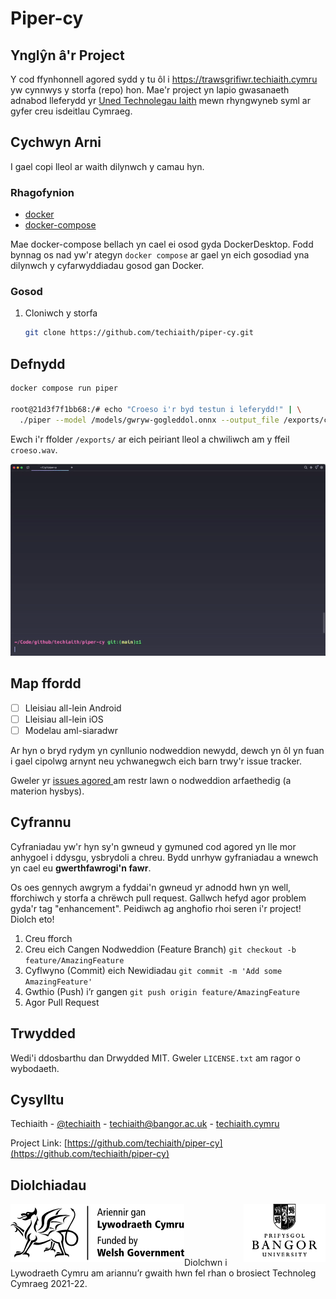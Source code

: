 # Piper-cy

<!-- ABOUT THE PROJECT -->
## Ynglŷn â'r Project
<span id="about"></span>
Y cod ffynhonnell agored sydd y tu ôl i https://trawsgrifiwr.techiaith.cymru yw cynnwys y storfa (repo) hon. Mae'r project yn lapio gwasanaeth adnabod lleferydd yr [Uned Technolegau Iaith](http://techiaith.cymru) mewn rhyngwyneb syml ar gyfer creu isdeitlau Cymraeg.


<!-- GETTING STARTED -->
## Cychwyn Arni

I gael copi lleol ar waith dilynwch y camau hyn.

### Rhagofynion

* [docker](https://docker.com)
* [docker-compose](https://docs.docker.com/compose/install/)

Mae docker-compose bellach yn cael ei osod gyda DockerDesktop. Fodd bynnag os nad yw'r ategyn `docker compose` ar gael yn eich gosodiad yna dilynwch y cyfarwyddiadau gosod gan Docker.

### Gosod

1. Cloniwch y storfa

   ```sh
   git clone https://github.com/techiaith/piper-cy.git
   ```
      
<!-- USAGE EXAMPLES -->
## Defnydd

```sh
docker compose run piper 

root@21d3f7f1bb68:/# echo "Croeso i'r byd testun i leferydd!" | \
  ./piper --model /models/gwryw-gogleddol.onnx --output_file /exports/croeso.wav
```

Ewch i'r ffolder `/exports/` ar eich peiriant lleol a chwiliwch am y ffeil `croeso.wav`.

![Alt Text](images/demo.gif)

<!-- ROADMAP -->
## Map ffordd

- [ ] Lleisiau all-lein Android
- [ ] Lleisiau all-lein iOS
- [ ] Modelau aml-siaradwr

Ar hyn o bryd rydym yn cynllunio nodweddion newydd, dewch yn ôl yn fuan i gael cipolwg arnynt neu ychwanegwch eich barn trwy'r issue tracker.

Gweler yr [issues agored ](https://github.com/techiaith/piper-cy/issues) am restr lawn o nodweddion arfaethedig (a materion hysbys). 

<!-- CONTRIBUTING -->
## Cyfrannu

Cyfraniadau yw'r hyn sy'n gwneud y gymuned cod agored yn lle mor anhygoel i ddysgu, ysbrydoli a chreu. Bydd unrhyw gyfraniadau a wnewch yn cael eu **gwerthfawrogi'n fawr**.


Os oes gennych awgrym a fyddai'n gwneud yr adnodd hwn yn well, fforchiwch y storfa a chrëwch pull request.
Gallwch hefyd agor problem gyda'r tag "enhancement".
Peidiwch ag anghofio rhoi seren i'r project! Diolch eto!


1. Creu fforch
2. Creu eich Cangen Nodweddion (Feature Branch) `git checkout -b feature/AmazingFeature`
3. Cyflwyno (Commit) eich Newidiadau `git commit -m 'Add some AmazingFeature'`
4. Gwthio (Push) i’r gangen `git push origin feature/AmazingFeature`
5. Agor Pull Request

<!-- LICENSE -->
## Trwydded

Wedi'i ddosbarthu dan Drwydded MIT. Gweler `LICENSE.txt` am ragor o wybodaeth.




<!-- CONTACT -->
## Cysylltu

Techiaith - [@techiaith](https://twitter.com/techiaith) - techiaith@bangor.ac.uk - [techiaith.cymru](techiaith.cymru)

Project Link: [https://github.com/techiaith/piper-cy](https://github.com/techiaith/piper-cy)





<!-- ACKNOWLEDGMENTS -->
## Diolchiadau

<img src="images/llyw_logo.png" alt="Logo" align="left">
<img src="images/BU_logo.png" alt="Logo" align="right">
<br><br><br><br><br>
Diolchwn i Lywodraeth Cymru am ariannu’r gwaith hwn fel rhan o brosiect Technoleg Cymraeg 2021-22.

